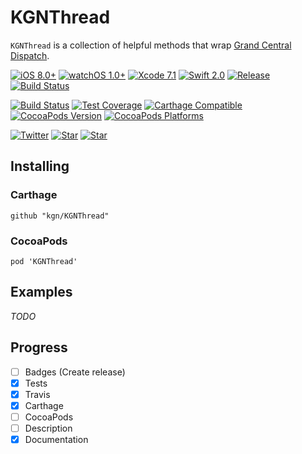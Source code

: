 # KGNThread

`KGNThread` is a collection of helpful methods that wrap [Grand Central Dispatch](https://en.wikipedia.org/wiki/Grand_Central_Dispatch).

[![iOS 8.0+](http://img.shields.io/badge/iOS-8.0%2B-blue.svg)]()
[![watchOS 1.0+](http://img.shields.io/badge/watchOS-1.0%2B-blue.svg)]()
[![Xcode 7.1](http://img.shields.io/badge/Xcode-7.0-blue.svg)]()
[![Swift 2.0](http://img.shields.io/badge/Swift-2.0-blue.svg)]()
[![Release](https://img.shields.io/github/release/kgn/KGNThread.svg)](/releases)
[![Build Status](http://img.shields.io/badge/License-MIT-lightgrey.svg)](/LICENSE)

[![Build Status](https://travis-ci.org/kgn/KGNThread.svg)](https://travis-ci.org/kgn/KGNThread)
[![Test Coverage](http://img.shields.io/badge/Tests-100%25-green.svg)]()
[![Carthage Compatible](https://img.shields.io/badge/Carthage-Compatible-4BC51D.svg)](https://github.com/Carthage/Carthage)
[![CocoaPods Version](https://img.shields.io/cocoapods/v/KGNThread.svg)](https://cocoapods.org/pods/KGNThread)
[![CocoaPods Platforms](https://img.shields.io/cocoapods/p/KGNThread.svg)](https://cocoapods.org/pods/KGNThread)

[![Twitter](https://img.shields.io/badge/Twitter-@iamkgn-55ACEE.svg)](http://twitter.com/iamkgn)
[![Star](https://img.shields.io/github/followers/kgn.svg?style=social&label=Follow%20%40kgn)](https://github.com/kgn)
[![Star](https://img.shields.io/github/stars/kgn/KGNThread.svg?style=social&label=Star)](https://github.com/kgn/KGNThread)

## Installing

### Carthage
```
github "kgn/KGNThread"
```

### CocoaPods
```
pod 'KGNThread'
```

## Examples

*TODO*

## Progress
- [ ] Badges (Create release)
- [X] Tests
- [X] Travis
- [X] Carthage
- [ ] CocoaPods
- [ ] Description
- [X] Documentation
